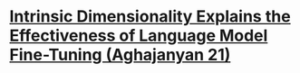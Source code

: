 # [Intrinsic Dimensionality Explains the Effectiveness of Language Model Fine-Tuning (Aghajanyan 21)](https://aclanthology.org/2021.acl-long.568.pdf)

